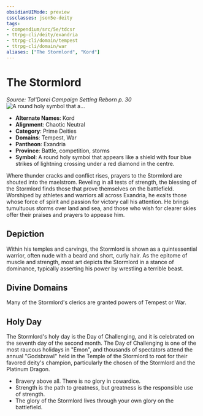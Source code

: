 ```yaml
---
obsidianUIMode: preview
cssclasses: json5e-deity
tags:
- compendium/src/5e/tdcsr
- ttrpg-cli/deity/exandria
- ttrpg-cli/domain/tempest
- ttrpg-cli/domain/war
aliases: ["The Stormlord", "Kord"]
---
```

# The Stormlord
*Source: Tal'Dorei Campaign Setting Reborn p. 30* 
![A round holy symbol that a...](/3-Mechanics/CLI/deities/img/tdcsr-stormlord.webp#symbol "A round holy symbol that appears like a shield with four blue strikes of lightning crossing under a red diamond in the centre.")

- **Alternate Names**: Kord
- **Alignment**: Chaotic Neutral
- **Category**: Prime Deities
- **Domains**: Tempest, War
- **Pantheon**: Exandria
- **Province**: Battle, competition, storms
- **Symbol**: A round holy symbol that appears like a shield with four blue strikes of lightning crossing under a red diamond in the centre.

Where thunder cracks and conflict rises, prayers to the Stormlord are shouted into the maelstrom. Reveling in all tests of strength, the blessing of the Stormlord finds those that prove themselves on the battlefield. Worshiped by athletes and warriors all across Exandria, he exalts those whose force of spirit and passion for victory call his attention. He brings tumultuous storms over land and sea, and those who wish for clearer skies offer their praises and prayers to appease him.

## Depiction

Within his temples and carvings, the Stormlord is shown as a quintessential warrior, often nude with a beard and short, curly hair. As the epitome of muscle and strength, most art depicts the Stormlord in a stance of dominance, typically asserting his power by wrestling a terrible beast.

## Divine Domains

Many of the Stormlord's clerics are granted powers of Tempest or War.

## Holy Day

The Stormlord's holy day is the Day of Challenging, and it is celebrated on the seventh day of the second month. The Day of Challenging is one of the most raucous holidays in "Emon", and thousands of spectators attend the annual "Godsbrawl" held in the Temple of the Stormlord to root for their favored deity's champion, particularly the chosen of the Stormlord and the Platinum Dragon.

- Bravery above all. There is no glory in cowardice.  
- Strength is the path to greatness, but greatness is the responsible use of strength.  
- The glory of the Stormlord lives through your own glory on the battlefield.